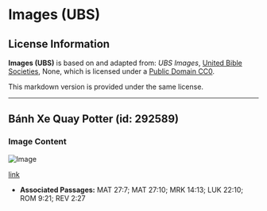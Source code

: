 # Images (UBS)

## License Information

**Images (UBS)** is based on and adapted from: _UBS Images_, [United Bible Societies](https://unitedbiblesocieties.org/), None, which is licensed under a [Public Domain CC0](https://creativecommons.org/public-domain/cc0/).

This markdown version is provided under the same license.



--------------------------------

## Bánh Xe Quay Potter (id: 292589)

### Image Content

![Image](https://cdn.aquifer.bible/aquifer-content/resources/Media/WEB-0340_potter_turning_wheel.jpg)

[link](https://cdn.aquifer.bible/aquifer-content/resources/Media/WEB-0340_potter_turning_wheel.jpg)

* **Associated Passages:** MAT 27:7; MAT 27:10; MRK 14:13; LUK 22:10; ROM 9:21; REV 2:27

